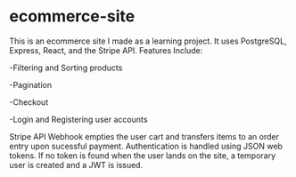 ﻿# ecommerce-site

This is an ecommerce site I made as a learning project. It uses PostgreSQL, Express, React, and the Stripe API. 
Features Include: 

-Filtering and Sorting products

-Pagination

-Checkout

-Login and Registering user accounts

Stripe API Webhook empties the user cart and transfers items to an order entry upon sucessful payment.
Authentication is handled using JSON web tokens. If no token is found when the user lands on the site, a temporary user is created and a JWT is issued.
